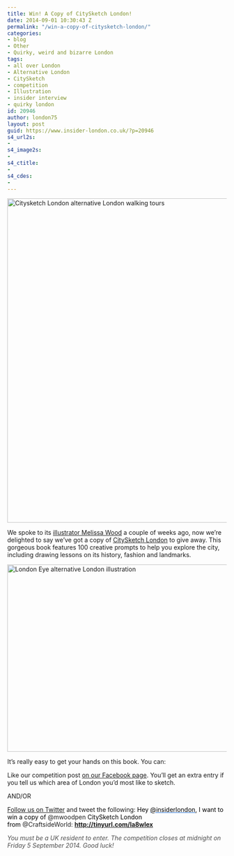 ```yaml
---
title: Win! A Copy of CitySketch London!
date: 2014-09-01 10:30:43 Z
permalink: "/win-a-copy-of-citysketch-london/"
categories:
- blog
- Other
- Quirky, weird and bizarre London
tags:
- all over London
- Alternative London
- CitySketch
- competition
- Illustration
- insider interview
- quirky london
id: 20946
author: london75
layout: post
guid: https://www.insider-london.co.uk/?p=20946
s4_url2s:
- 
s4_image2s:
- 
s4_ctitle:
- 
s4_cdes:
- 
---
```


[<img class="aligncenter wp-image-16977 size-full" src="/wp-content/uploads/2014/08/Citysketch-London-book.jpg" alt="Citysketch London alternative London walking tours" width="569" height="743" />](/wp-content/uploads/2014/08/Citysketch-London-book.jpg)

We spoke to its <a href="/melissa-wood-illustrator-citysketch-london/" target="_blank">illustrator Melissa Wood</a> a couple of weeks ago, now we&#8217;re delighted to say we&#8217;ve got a copy of <a href="http://www.amazon.co.uk/Citysketch-London-Creative-Prompts-Sketching/dp/1937994554/ref=sr_1_1?s=books&ie=UTF8&qid=1409316169&sr=1-1&keywords=citysketch+london" target="_blank">CitySketch London</a> to give away. This gorgeous book features 100 creative prompts to help you explore the city, including drawing lessons on its history, fashion and landmarks.

[<img class="aligncenter wp-image-16976 size-full" src="/wp-content/uploads/2014/08/london-eye.jpg" alt="London Eye alternative London illustration" width="569" height="429" />](/wp-content/uploads/2014/08/london-eye.jpg)

It’s really easy to get your hands on this book. You can:

Like our competition post <a href="https://www.facebook.com/insiderlondon" target="_blank">on our Facebook page</a>. You’ll get an extra entry if you tell us which area of London you&#8217;d most like to sketch.

AND/OR

<a href="https://twitter.com/insiderlondon" target="_blank">Follow us on Twitter</a> and tweet the following: <span style="color: #000000;">Hey </span><span style="color: #000000;"><a style="color: #196ad4;" href="https://twitter.com/insiderlondon" target="_blank" rel="nofollow" shape="rect"><span style="color: windowtext;">@insiderlondon</span></a>, I want to win a copy of </span><span style="color: #222222;">@mwoodpen </span><span style="color: #000000;">CitySketch London from </span><span style="color: #222222;">@CraftsideWorld: <b style="color: #000000;">http://tinyurl.com/la8wlex</b></span>

<em style="color: #4d4d4d;">You must be a UK resident to enter. The competition closes at midnight on Friday 5 September 2014. Good luck!</em>